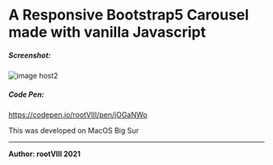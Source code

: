 # A Responsive Bootstrap5 Carousel made with vanilla Javascript


##### Screenshot:
<img src="https://user-images.githubusercontent.com/30498791/147303176-965ec7cd-b47b-421e-b319-daeea6b7355e.png" alt="image host2"/>


##### Code Pen:
https://codepen.io/rootVIII/pen/jOGaNWo

This was developed on MacOS Big Sur
<hr>
<b>Author: rootVIII 2021</b><br><br>
